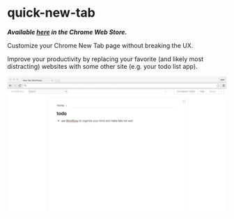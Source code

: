 # quick-new-tab
***Available [here](https://chrome.google.com/webstore/detail/workflowy-new-tab/nfmnfkpjdcgodkcdjhhgfefpjbcnkfhi) in the Chrome Web Store.***

Customize your Chrome New Tab page without breaking the UX.

Improve your productivity by replacing your favorite (and likely most distracting) websites with some other site (e.g. your todo list app).

![example screenshot](screenshot.jpg)
